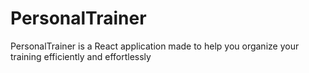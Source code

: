 # PersonalTrainer
PersonalTrainer is a React application made to help you organize your training efficiently and effortlessly
